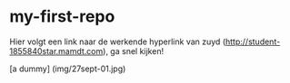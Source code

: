 # my-first-repo

Hier volgt een link naar de werkende hyperlink van zuyd (http://student-1855840star.mamdt.com), ga snel kijken!

[a dummy] (img/27sept-01.jpg)
